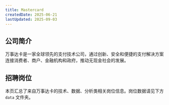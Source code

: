 ```yaml
---
title: Mastercard
createdDate: 2025-06-21
lastUpdated: 2025-09-03
---
```


## 公司简介  
万事达卡是一家全球领先的支付技术公司，通过创新、安全和便捷的支付解决方案连接消费者、商户、金融机构和政府，推动无现金社会的发展。

## 招聘岗位  
本页汇总了来自万事达卡的技术、数据、分析类相关岗位信息。岗位数据请见下方 `data` 文件夹。
